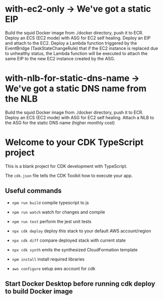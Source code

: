 # with-ec2-only -> We've got a static EIP
Build the squid Docker image from ./docker directory, push it to ECR.
Deploy an ECS (EC2 mode) with ASG for EC2 self healing.
Deploy an EIP and attach to the EC2.
Deploy a Lambda function triggered by the EventBridge (TaskStateChangeRule) that if
the EC2 instance is replaced due to unhealthy status, the Lambda function will be executed
to attach the same EIP to the new EC2 instance created by the ASG.

# with-nlb-for-static-dns-name -> We've got a static DNS name from the NLB
Build the squid Docker image from ./docker directory, push it to ECR.
Deploy an ECS (EC2 mode) with ASG for EC2 self healing.
Attach a NLB to the ASG for the static DNS name (higher monthly cost)

# Welcome to your CDK TypeScript project

This is a blank project for CDK development with TypeScript.

The `cdk.json` file tells the CDK Toolkit how to execute your app.

## Useful commands

* `npm run build`   compile typescript to js
* `npm run watch`   watch for changes and compile
* `npm run test`    perform the jest unit tests
* `npx cdk deploy`  deploy this stack to your default AWS account/region
* `npx cdk diff`    compare deployed stack with current state
* `npx cdk synth`   emits the synthesized CloudFormation template

* `npm install`   install required libraries
* `aws configure`   setup aws account for cdk

## Start Docker Desktop before running cdk deploy to build Docker image